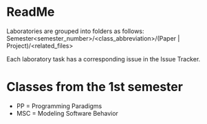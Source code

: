 ReadMe
======
Laboratories are grouped into folders as follows:  
Semester<semester_number>/<class_abbreviation>/(Paper | Project)/<related_files>

Each laboratory task has a corresponding issue in the Issue Tracker.

Classes from the 1st semester
=============================
* PP  = Programming Paradigms
* MSC = Modeling Software Behavior